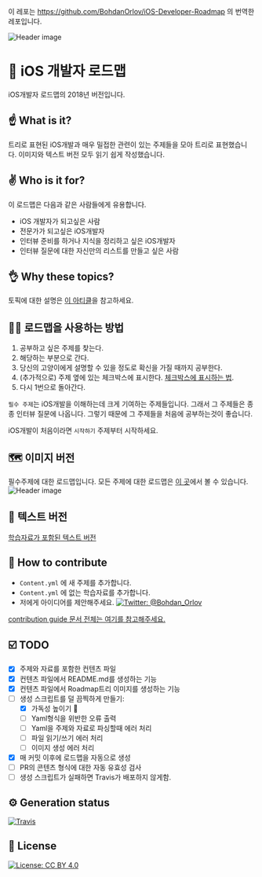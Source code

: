 이 레포는 https://github.com/BohdanOrlov/iOS-Developer-Roadmap 의 번역한 레포입니다.

![Header image](headerImage.png)
# 🚀 iOS 개발자 로드맵
iOS개발자 로드맵의 2018년 버전입니다.

## ☝️ What is it?
트리로 표현된 iOS개발과 매우 밀접한 관련이 있는 주제들을 모아 트리로 표현했습니다.
이미지와 텍스트 버전 모두 읽기 쉽게 작성했습니다.

## ✌️ Who is it for?
이 로드맵은 다음과 같은 사람들에게 유용합니다.

- iOS 개발자가 되고싶은 사람
- 전문가가 되고싶은 iOS개발자
- 인터뷰 준비를 하거나 지식을 정리하고 싶은 iOS개발자
- 인터뷰 질문에 대한 자신만의 리스트를 만들고 싶은 사람

## 👌 Why these topics?
토픽에 대한 설명은 [이 아티클](https://medium.com/@borlov/c9a24f413457)을 참고하세요.

## 👨‍🎓 로드맵을 사용하는 방법
1. 공부하고 싶은 주제를 찾는다.
2. 해당하는 부분으로 간다.
3. 당신의 고양이에게 설명할 수 있을 정도로 확신을 가질 때까지 공부한다.
4. (추가적으로) 주제 옆에 있는 체크박스에 표시한다. [체크박스에 표시하는 법](HowTo/HOWTOCHECKBOX.md).
5. 다시 1번으로 돌아간다.


`필수 주제`는 iOS개발을 이해하는데 크게 기여하는 주제들입니다. 그래서 그 주제들은 종종 인터뷰 질문에 나옵니다. 그렇기 때문에 그 주제들을 처음에 공부하는것이 좋습니다.

iOS개발이 처음이라면 `시작하기` 주제부터 시작하세요. 

## 🗺 이미지 버전

필수주제에 대한 로드맵입니다. 모든 주제에 대한 로드맵은 [이 곳](RoadmapProject/Script/Generated/ROADMAP.png)에서 볼 수 있습니다.
![Header image](RoadmapProject/Script/Generated/ESSENTIALROADMAP.png)

## 📝 텍스트 버전
[학습자료가 포함된 텍스트 버전](RoadmapProject/Script/Generated/ROADMAP.md)

## 🤝 How to contribute

- `Content.yml` 에 새 주제를 추가합니다.
- `Content.yml` 에 없는 학습자료를 추가합니다.
- 저에게 아이디어를 제안해주세요. [![Twitter: @Bohdan_Orlov](https://img.shields.io/badge/twitter-@Bohdan_Orlov-4d66b3.svg?style=flat)](https://twitter.com/bohdan_orlov)

[contribution guide 문서 전체는 여기를 참고해주세요.](HowTo/HOWTOPR.md)

## ☑️ TODO
- [x] 주제와 자료를 포함한 컨텐츠 파일
- [x] 컨텐츠 파일에서 README.md를 생성하는 기능
- [x] 컨텐츠 파일에서 Roadmap트리 이미지를 생성하는 기능
- [ ] 생성 스크립트를 덜 끔찍하게 만들기:
	- [x] 가독성 높이기 🤦
	- [ ] Yaml형식을 위반한 오류 출력
	- [ ] Yaml을 주제와 자료로 파싱할때 에러 처리
	- [ ] 파일 읽기/쓰기 에러 처리
	- [ ] 이미지 생성 에러 처리
- [x] 매 커밋 이후에 로드맵을 자동으로 생성
- [ ] PR의 콘텐츠 형식에 대한 자동 유효성 검사
- [ ] 생성 스크립트가 실패하면 Travis가 배포하지 않게함.

## ⚙️ Generation status
[![Travis](https://travis-ci.org/BohdanOrlov/iOS-Developer-Roadmap.svg?branch=master)](https://travis-ci.org/BohdanOrlov/iOS-Developer-Roadmap)

## 📃 License

[![License: CC BY 4.0](https://img.shields.io/badge/License-CC%20BY%204.0-lightgrey.svg)](https://creativecommons.org/licenses/by/4.0/)
